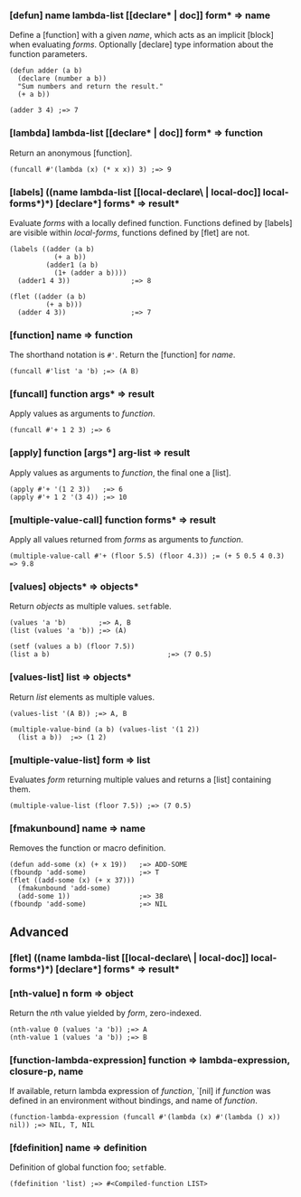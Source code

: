 ### [defun] name lambda-list \[\[declare\* | doc\]\] form* => name

Define a [function] with a given *name*, which acts as an
implicit [block] when evaluating *forms*. Optionally
[declare] type information about the function parameters.

~~~
(defun adder (a b)
  (declare (number a b))
  "Sum numbers and return the result."
  (+ a b))

(adder 3 4) ;=> 7
~~~

### [lambda] lambda-list \[\[declare\* | doc\]\] form* => function

Return an anonymous [function].

~~~
(funcall #'(lambda (x) (* x x)) 3) ;=> 9
~~~

### [labels] \(\(name lambda-list \[\[local-declare\ | local-doc\]\] local-forms\*)\*\) \[declare\*\] forms\* => result\*

Evaluate *forms* with a locally defined function. Functions
defined by [labels] are visible within *local-forms*,
functions defined by [flet] are not.

~~~
(labels ((adder (a b)
           (+ a b))
		 (adder1 (a b)
		   (1+ (adder a b))))
  (adder1 4 3))               ;=> 8

(flet ((adder (a b)
         (+ a b)))
  (adder 4 3))                ;=> 7
~~~

### [function] name => function

The shorthand notation is `#'`. Return the [function] for *name*.

~~~
(funcall #'list 'a 'b) ;=> (A B)
~~~

### [funcall] function args\* => result

Apply values as arguments to *function*.

~~~
(funcall #'+ 1 2 3) ;=> 6
~~~

### [apply] function \[args\*\] arg-list => result

Apply values as arguments to *function*, the final one a [list].

~~~
(apply #'+ '(1 2 3))   ;=> 6
(apply #'+ 1 2 '(3 4)) ;=> 10
~~~

### [multiple-value-call] function forms\* => result

Apply all values returned from *forms* as arguments to *function*.

~~~
(multiple-value-call #'+ (floor 5.5) (floor 4.3)) ;= (+ 5 0.5 4 0.3) => 9.8
~~~

### [values] objects\* => objects\*

Return *objects* as multiple values. `setf`able.

~~~
(values 'a 'b)        ;=> A, B
(list (values 'a 'b)) ;=> (A)

(setf (values a b) (floor 7.5))
(list a b)                             ;=> (7 0.5)
~~~

### [values-list] list => objects\*

Return *list* elements as multiple values.

~~~
(values-list '(A B)) ;=> A, B

(multiple-value-bind (a b) (values-list '(1 2))
  (list a b))  ;=> (1 2)
~~~

### [multiple-value-list] form => list

Evaluates *form* returning multiple values and returns a
[list] containing them.

~~~
(multiple-value-list (floor 7.5)) ;=> (7 0.5)
~~~

### [fmakunbound] name => name

Removes the function or macro definition.

~~~
(defun add-some (x) (+ x 19))   ;=> ADD-SOME
(fboundp 'add-some)             ;=> T
(flet ((add-some (x) (+ x 37)))
  (fmakunbound 'add-some)
  (add-some 1))                 ;=> 38
(fboundp 'add-some)             ;=> NIL
~~~

## Advanced

### [flet] \(\(name lambda-list \[\[local-declare\ | local-doc\]\] local-forms\*)\*\) \[declare\*\] forms\* => result\*

### [nth-value] n form => object

Return the *n*th value yielded by *form*, zero-indexed.

~~~
(nth-value 0 (values 'a 'b)) ;=> A
(nth-value 1 (values 'a 'b)) ;=> B
~~~

### [function-lambda-expression] function => lambda-expression, closure-p, name

If available, return lambda expression of *function*, `[nil]
if *function* was defined in an environment without
bindings, and name of *function*.

~~~
(function-lambda-expression (funcall #'(lambda (x) #'(lambda () x)) nil)) ;=> NIL, T, NIL
~~~

### [fdefinition] name => definition

Definition of global function foo; `setf`able.

~~~
(fdefinition 'list) ;=> #<Compiled-function LIST>
~~~

